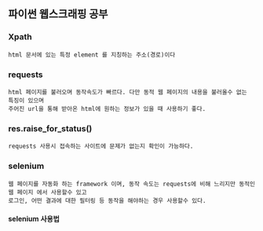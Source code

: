 ## 파이썬 웹스크래핑 공부
### Xpath
```
html 문서에 있는 특정 element 를 지칭하는 주소(경로)이다
```
### requests
```
html 페이지를 불러오며 동작속도가 빠르다. 다만 동적 웹 페이지의 내용을 불러올수 없는 특징이 있으며
주어진 url을 통해 받아온 html에 원하는 정보가 있을 때 사용하기 좋다.
```
### res.raise_for_status()
```
requests 사용시 접속하는 사이트에 문제가 없는지 확인이 가능하다.
```
### selenium
```
웹 페이지를 자동화 하는 framework 이며, 동작 속도는 requests에 비해 느리지만 동적인 웹 페이지 에서 사용할수 있고
로그인, 어떤 결과에 대한 필터링 등 동작을 해야하는 경우 사용할수 있다. 
```
#### selenium 사용법
```

```
